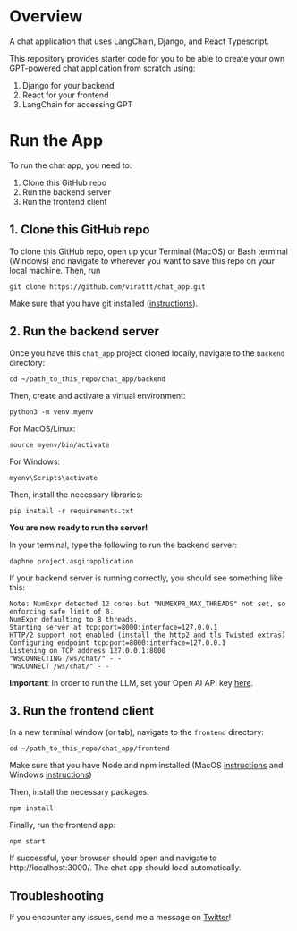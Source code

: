 # Overview
A chat application that uses LangChain, Django, and React Typescript.

This repository provides starter code for you to be able to create your own GPT-powered chat application from scratch using:
1. Django for your backend
2. React for your frontend
3. LangChain for accessing GPT

# Run the App
To run the chat app, you need to:

1. Clone this GitHub repo
2. Run the backend server
3. Run the frontend client

## 1. Clone this GitHub repo
To clone this GitHub repo, open up your Terminal (MacOS) or Bash terminal (Windows) and navigate to wherever you want to save this repo on your local machine.  Then, run 

```
git clone https://github.com/virattt/chat_app.git
```

Make sure that you have git installed ([instructions](https://github.com/git-guides/install-git)).

## 2. Run the backend server
Once you have this `chat_app` project cloned locally, navigate to the `backend` directory:

```
cd ~/path_to_this_repo/chat_app/backend
```

Then, create and activate a virtual environment:

```
python3 -m venv myenv
```

For MacOS/Linux:
```
source myenv/bin/activate
```

For Windows:
```
myenv\Scripts\activate
```

Then, install the necessary libraries:
```
pip install -r requirements.txt
```

**You are now ready to run the server!**

In your terminal, type the following to run the backend server:
```
daphne project.asgi:application
```

If your backend server is running correctly, you should see something like this:
```
Note: NumExpr detected 12 cores but "NUMEXPR_MAX_THREADS" not set, so enforcing safe limit of 8.
NumExpr defaulting to 8 threads.
Starting server at tcp:port=8000:interface=127.0.0.1
HTTP/2 support not enabled (install the http2 and tls Twisted extras)
Configuring endpoint tcp:port=8000:interface=127.0.0.1
Listening on TCP address 127.0.0.1:8000
"WSCONNECTING /ws/chat/" - -
"WSCONNECT /ws/chat/" - -
```

**Important**: In order to run the LLM, set your Open AI API key [here](https://github.com/virattt/chat_app/blob/main/backend/project/settings.py#L146).

## 3. Run the frontend client
In a new terminal window (or tab), navigate to the `frontend` directory:
```
cd ~/path_to_this_repo/chat_app/frontend
```

Make sure that you have Node and npm installed (MacOS [instructions](https://nodejs.org/en/download/package-manager#macos) and Windows [instructions](https://nodejs.org/en/download/package-manager#windows-1))

Then, install the necessary packages:
```
npm install
```

Finally, run the frontend app:
```
npm start
```

If successful, your browser should open and navigate to http://localhost:3000/.  The chat app should load automatically.

## Troubleshooting
If you encounter any issues, send me a message on [Twitter](https://twitter.com/virat)!
